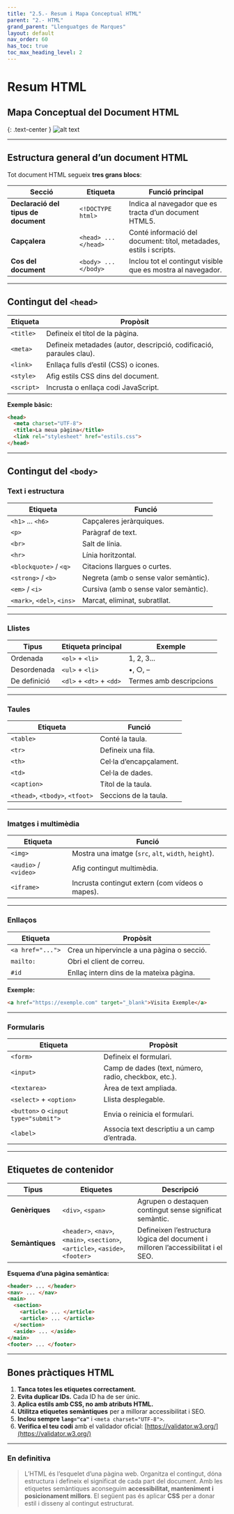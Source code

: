 ```yaml
---
title: "2.5.- Resum i Mapa Conceptual HTML"
parent: "2.- HTML"
grand_parent: "Llenguatges de Marques"
layout: default
nav_order: 60
has_toc: true
toc_max_heading_level: 2
---
```


# Resum HTML



## Mapa Conceptual del Document HTML

{: .text-center }
![alt text](imatges/MapaHTML.png)

---

## Estructura general d’un document HTML

Tot document HTML segueix **tres grans blocs**:

| Secció | Etiqueta | Funció principal |
|---------|-----------|-----------------|
| **Declaració del tipus de document** | `<!DOCTYPE html>` | Indica al navegador que es tracta d’un document HTML5. |
| **Capçalera** | `<head> ... </head>` | Conté informació del document: títol, metadades, estils i scripts. |
| **Cos del document** | `<body> ... </body>` | Inclou tot el contingut visible que es mostra al navegador. |

---

## Contingut del `<head>`

| Etiqueta | Propòsit |
|-----------|-----------|
| `<title>` | Defineix el títol de la pàgina. |
| `<meta>` | Defineix metadades (autor, descripció, codificació, paraules clau). |
| `<link>` | Enllaça fulls d’estil (CSS) o icones. |
| `<style>` | Afig estils CSS dins del document. |
| `<script>` | Incrusta o enllaça codi JavaScript. |

**Exemple bàsic:**
```html
<head>
  <meta charset="UTF-8">
  <title>La meua pàgina</title>
  <link rel="stylesheet" href="estils.css">
</head>
````

---

## Contingut del `<body>`

### Text i estructura

| Etiqueta                   | Funció                                |
| -------------------------- | ------------------------------------- |
| `<h1>` ... `<h6>`          | Capçaleres jeràrquiques.              |
| `<p>`                      | Paràgraf de text.                     |
| `<br>`                     | Salt de línia.                        |
| `<hr>`                     | Línia horitzontal.                    |
| `<blockquote>` / `<q>`     | Citacions llargues o curtes.          |
| `<strong>` / `<b>`         | Negreta (amb o sense valor semàntic). |
| `<em>` / `<i>`             | Cursiva (amb o sense valor semàntic). |
| `<mark>`, `<del>`, `<ins>` | Marcat, eliminat, subratllat.         |

---

### Llistes

| Tipus        | Etiqueta principal       | Exemple                 |
| ------------ | ------------------------ | ----------------------- |
| Ordenada     | `<ol>` + `<li>`          | 1, 2, 3...              |
| Desordenada  | `<ul>` + `<li>`          | •, ○, –                 |
| De definició | `<dl>` + `<dt>` + `<dd>` | Termes amb descripcions |

---

### Taules

| Etiqueta                        | Funció                  |
| ------------------------------- | ----------------------- |
| `<table>`                       | Conté la taula.         |
| `<tr>`                          | Defineix una fila.      |
| `<th>`                          | Cel·la d’encapçalament. |
| `<td>`                          | Cel·la de dades.        |
| `<caption>`                     | Títol de la taula.      |
| `<thead>`, `<tbody>`, `<tfoot>` | Seccions de la taula.   |

---

### Imatges i multimèdia

| Etiqueta              | Funció                                               |
| --------------------- | ---------------------------------------------------- |
| `<img>`               | Mostra una imatge (`src`, `alt`, `width`, `height`). |
| `<audio>` / `<video>` | Afig contingut multimèdia.                           |
| `<iframe>`            | Incrusta contingut extern (com vídeos o mapes).      |

---

### Enllaços

| Etiqueta         | Propòsit                                   |
| ---------------- | ------------------------------------------ |
| `<a href="...">` | Crea un hipervincle a una pàgina o secció. |
| `mailto:`        | Obri el client de correu.                  |
| `#id`            | Enllaç intern dins de la mateixa pàgina.   |

**Exemple:**

```html
<a href="https://exemple.com" target="_blank">Visita Exemple</a>
```

---

### Formularis

| Etiqueta                             | Propòsit                                             |
| ------------------------------------ | ---------------------------------------------------- |
| `<form>`                             | Defineix el formulari.                               |
| `<input>`                            | Camp de dades (text, número, radio, checkbox, etc.). |
| `<textarea>`                         | Àrea de text ampliada.                               |
| `<select>` + `<option>`              | Llista desplegable.                                  |
| `<button>` o `<input type="submit">` | Envia o reinicia el formulari.                       |
| `<label>`                            | Associa text descriptiu a un camp d’entrada.         |

---

## Etiquetes de contenidor

| Tipus           | Etiquetes                                                                      | Descripció                                                                        |
| --------------- | ------------------------------------------------------------------------------ | --------------------------------------------------------------------------------- |
| **Genèriques**  | `<div>`, `<span>`                                                              | Agrupen o destaquen contingut sense significat semàntic.                          |
| **Semàntiques** | `<header>`, `<nav>`, `<main>`, `<section>`, `<article>`, `<aside>`, `<footer>` | Defineixen l’estructura lògica del document i milloren l’accessibilitat i el SEO. |

**Esquema d’una pàgina semàntica:**

```html
<header> ... </header>
<nav> ... </nav>
<main>
  <section>
    <article> ... </article>
    <article> ... </article>
  </section>
  <aside> ... </aside>
</main>
<footer> ... </footer>
```

---

## Bones pràctiques HTML

1. **Tanca totes les etiquetes correctament.**
2. **Evita duplicar IDs.** Cada ID ha de ser únic.
3. **Aplica estils amb CSS, no amb atributs HTML.**
4. **Utilitza etiquetes semàntiques** per a millorar accessibilitat i SEO.
5. **Inclou sempre `lang="ca"`** i `<meta charset="UTF-8">`.
6. **Verifica el teu codi** amb el validador oficial:
   [https://validator.w3.org/](https://validator.w3.org/)

---

### En definitiva

> L’HTML és l’esquelet d’una pàgina web.
> Organitza el contingut, dóna estructura i defineix el significat de cada part del document.
> Amb les etiquetes semàntiques aconseguim **accessibilitat, manteniment i posicionament millors**.
> El següent pas és aplicar **CSS** per a donar estil i disseny al contingut estructurat.

